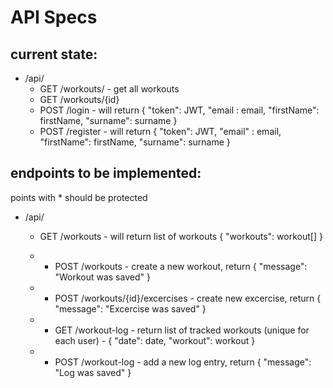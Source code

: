 # API Specs

## current state:

- /api/
  - GET /workouts/ - get all workouts
  - GET /workouts/{id}
  - POST /login - will return { "token": JWT, "email : email, "firstName": firstName, "surname": surname }
  - POST /register - will return { "token": JWT, "email" : email, "firstName": firstName, "surname": surname }

## endpoints to be implemented:

points with \* should be protected

- /api/



  - GET /workouts - will return list of workouts { "workouts": workout[] }
  - - POST /workouts - create a new workout, return { "message": "Workout was saved" }

  - - POST /workouts/{id}/excercises - create new excercise, return { "message": "Excercise was saved" }

  - - GET /workout-log - return list of tracked workouts (unique for each user) - { "date": date, "workout": workout }
  - - POST /workout-log - add a new log entry, return { "message": "Log was saved" }
